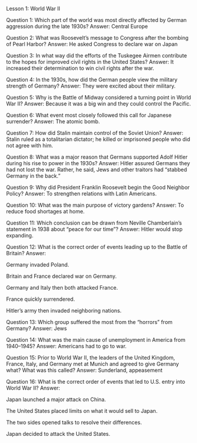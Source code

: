 Lesson 1: World War II

Question 1: Which part of the world was most directly affected by German aggression during the late 1930s?
Answer: Central Europe

Question 2: What was Roosevelt’s message to Congress after the bombing of Pearl Harbor?
Answer: He asked Congress to declare war on Japan

Question 3: In what way did the efforts of the Tuskegee Airmen contribute to the hopes for improved civil rights in the United States?
Answer: It increased their determination to win civil rights after the war.

Question 4: In the 1930s, how did the German people view the military strength of Germany?
Answer: They were excited about their military.

Question 5: Why is the Battle of Midway considered a turning point in World War II?
Answer: Because it was a big win and they could control the Pacific.

Question 6: What event most closely followed this call for Japanese surrender?
Answer: The atomic bomb.

Question 7: How did Stalin maintain control of the Soviet Union?
Answer: Stalin ruled as a totalitarian dictator; he killed or imprisoned people who did not agree with him.

Question 8: What was a major reason that Germans supported Adolf Hitler during his rise to power in the 1930s?
Answer: Hitler assured Germans they had not lost the war. Rather, he said, Jews and other traitors had “stabbed Germany in the back.”

Question 9: Why did President Franklin Roosevelt begin the Good Neighbor Policy?
Answer: To strengthen relations with Latin Americans.

Question 10: What was the main purpose of victory gardens?
Answer: To reduce food shortages at home.

Question 11: Which conclusion can be drawn from Neville Chamberlain’s statement in 1938 about “peace for our time”?
Answer: Hitler would stop expanding.

Question 12: What is the correct order of events leading up to the Battle of Britain?
Answer:

Germany invaded Poland.

Britain and France declared war on Germany.

Germany and Italy then both attacked France.

France quickly surrendered.

Hitler’s army then invaded neighboring nations.

Question 13: Which group suffered the most from the “horrors” from Germany?
Answer: Jews

Question 14: What was the main cause of unemployment in America from 1940–1945?
Answer: Americans had to go to war.

Question 15: Prior to World War II, the leaders of the United Kingdom, France, Italy, and Germany met at Munich and agreed to give Germany what? What was this called?
Answer: Sunderland, appeasement

Question 16: What is the correct order of events that led to U.S. entry into World War II?
Answer:

Japan launched a major attack on China.

The United States placed limits on what it would sell to Japan.

The two sides opened talks to resolve their differences.

Japan decided to attack the United States.